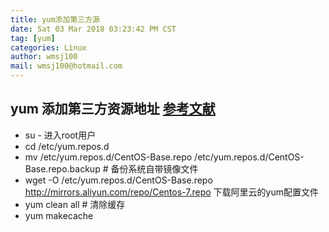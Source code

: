 ```yaml
---
title: yum添加第三方源
date: Sat 03 Mar 2018 03:23:42 PM CST
tag: [yum]
categories: Linux
author: wmsj100
mail: wmsj100@hotmail.com
---
```


## yum 添加第三方资源地址 [参考文献](http://www.cnblogs.com/roverliang/p/4743760.html)
- su - 进入root用户
- cd /etc/yum.repos.d
- mv /etc/yum.repos.d/CentOS-Base.repo /etc/yum.repos.d/CentOS-Base.repo.backup  # 备份系统自带镜像文件
- wget -O /etc/yum.repos.d/CentOS-Base.repo http://mirrors.aliyun.com/repo/Centos-7.repo  下载阿里云的yum配置文件
- yum clean all  # 清除缓存
- yum makecache


